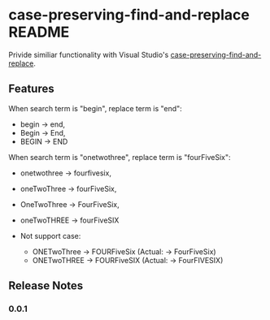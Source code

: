 # case-preserving-find-and-replace README

Privide similiar functionality with Visual Studio's
[case-preserving-find-and-replace](https://devblogs.microsoft.com/visualstudio/keep-your-casing-with-case-preserving-find-and-replace/).

## Features

When search term is "begin", replace term is "end":

- begin -> end,
- Begin -> End,
- BEGIN -> END

When search term is "onetwothree", replace term is "fourFiveSix":

- onetwothree -> fourfivesix,
- oneTwoThree -> fourFiveSix,
- OneTwoThree -> FourFiveSix,
- oneTwoTHREE -> fourFiveSIX

- Not support case:
  - ONETwoThree -> FOURFiveSix (Actual: -> FourFiveSix)
  - ONETwoTHREE -> FOURFiveSIX (Actual: -> FourFIVESIX)

## Release Notes

### 0.0.1
